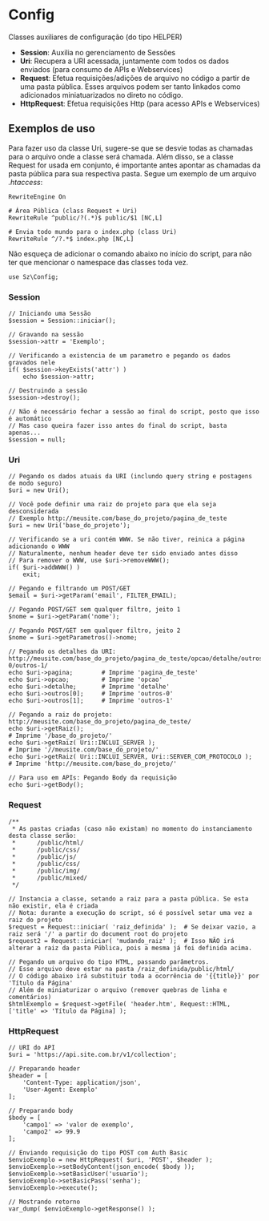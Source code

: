 # Config
Classes auxiliares de configuração (do tipo HELPER)

- <b>Session</b>: Auxilia no gerenciamento de Sessões
- <b>Uri</b>: Recupera a URI acessada, juntamente com todos os dados enviados (para consumo de APIs e Webservices)
- <b>Request</b>: Efetua requisições/adições de arquivo no código a partir de uma pasta pública. Esses arquivos podem ser tanto linkados como adicionados miniatuarizados no direto no código.
- <b>HttpRequest</b>: Efetua requisições Http (para acesso APIs e Webservices)

## Exemplos de uso

Para fazer uso da classe Uri, sugere-se que se desvie todas as chamadas para o arquivo onde a classe será chamada. 
Além disso, se a classe Request for usada em conjunto, é importante antes apontar as chamadas da pasta pública para sua respectiva pasta.
Segue um exemplo de um arquivo <i>.htaccess</i>:
    
    RewriteEngine On
    
    # Área Pública (class Request + Uri)
    RewriteRule ^public/?(.*)$ public/$1 [NC,L]
    
    # Envia todo mundo para o index.php (class Uri)
    RewriteRule ^/?.*$ index.php [NC,L]

Não esqueça de adicionar o comando abaixo no início do script, para não ter que mencionar o namespace das classes toda vez.

    use Sz\Config;

### Session
    
    // Iniciando uma Sessão
    $session = Session::iniciar();
    
    // Gravando na sessão
    $session->attr = 'Exemplo';
    
    // Verificando a existencia de um parametro e pegando os dados gravados nele
    if( $session->keyExists('attr') )
        echo $session->attr;
        
    // Destruindo a sessão
    $session->destroy();
    
    // Não é necessário fechar a sessão ao final do script, posto que isso é automático
    // Mas caso queira fazer isso antes do final do script, basta apenas...
    $session = null;
    
### Uri

    // Pegando os dados atuais da URI (inclundo query string e postagens de modo seguro)
    $uri = new Uri();
    
    // Você pode definir uma raiz do projeto para que ela seja desconsiderada
    // Exemplo http://meusite.com/base_do_projeto/pagina_de_teste
    $uri = new Uri('base_do_projeto');
    
    // Verificando se a uri contém WWW. Se não tiver, reinica a página adicionando o WWW
    // Naturalmente, nenhum header deve ter sido enviado antes disso
    // Para remover o WWW, use $uri->removeWWW();
    if( $uri->addWWW() )
        exit;
        
    // Pegando e filtrando um POST/GET
    $email = $uri->getParam('email', FILTER_EMAIL);
    
    // Pegando POST/GET sem qualquer filtro, jeito 1
    $nome = $uri->getParam('nome');
    
    // Pegando POST/GET sem qualquer filtro, jeito 2
    $nome = $uri->getParametros()->nome;
    
    // Pegando os detalhes da URI: http://meusite.com/base_do_projeto/pagina_de_teste/opcao/detalhe/outros-0/outros-1/
    echo $uri->pagina;        # Imprime 'pagina_de_teste'
    echo $uri->opcao;         # Imprime 'opcao'
    echo $uri->detalhe;       # Imprime 'detalhe'
    echo $uri->outros[0];     # Imprime 'outros-0'
    echo $uri->outros[1];     # Imprime 'outros-1'
    
    // Pegando a raiz do projeto: http://meusite.com/base_do_projeto/pagina_de_teste/
    echo $uri->getRaiz();                                                   # Imprime '/base_do_projeto/'
    echo $uri->getRaiz( Uri::INCLUI_SERVER );                               # Imprime '//meusite.com/base_do_projeto/'
    echo $uri->getRaiz( Uri::INCLUI_SERVER, Uri::SERVER_COM_PROTOCOLO );    # Imprime 'http://meusite.com/base_do_projeto/'
    
    // Para uso em APIs: Pegando Body da requisição
    echo $uri->getBody();
    
### Request

    /**
     * As pastas criadas (caso não existam) no momento do instanciamento desta classe serão:
     *      /public/html/
     *      /public/css/
     *      /public/js/
     *      /public/css/
     *      /public/img/
     *      /public/mixed/
     */

    // Instancia a classe, setando a raiz para a pasta pública. Se esta não existir, ela é criada
    // Nota: durante a execução do script, só é possível setar uma vez a raiz do projeto
    $request = Request::iniciar( 'raiz_definida' );  # Se deixar vazio, a raiz será '/' a partir do document root do projeto
    $request2 = Request::iniciar( 'mudando_raiz' );  # Isso NÃO irá alterar a raiz da pasta Pública, pois a mesma já foi definida acima.
    
    // Pegando um arquivo do tipo HTML, passando parâmetros.
    // Esse arquivo deve estar na pasta /raiz_definida/public/html/
    // O código abaixo irá substituir toda a ocorrência de '{{title}}' por 'Título da Página'
    // Além de miniaturizar o arquivo (remover quebras de linha e comentários)
    $htmlExemplo = $request->getFile( 'header.htm', Request::HTML, ['title' => 'Título da Página] );
    
### HttpRequest

    // URI do API
    $uri = 'https://api.site.com.br/v1/collection'; 
    
    // Preparando header
    $header = [
        'Content-Type: application/json',
        'User-Agent: Exemplo'
    ];
    
    // Preparando body
    $body = [
        'campo1' => 'valor de exemplo',
        'campo2' => 99.9
    ];

    // Enviando requisição do tipo POST com Auth Basic
    $envioExemplo = new HttpRequest( $uri, 'POST', $header );
    $envioExemplo->setBodyContent(json_encode( $body ));
    $envioExemplo->setBasicUser('usuario');
    $envioExemplo->setBasicPass('senha');
    $envioExemplo->execute();
    
    // Mostrando retorno
    var_dump( $envioExemplo->getResponse() );
    